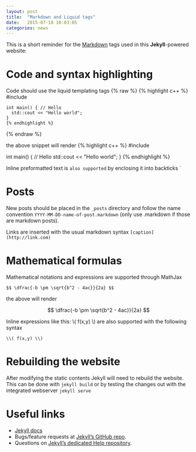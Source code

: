 ```yaml
---
layout: post
title:  "Markdown and Liquid tags"
date:   2015-07-18 10:03:05
categories: news
---
```

This is a short reminder for the [Markdown](https://en.wikipedia.org/wiki/Markdown)
tags used in this **Jekyll**-powered website:

Code and syntax highlighting
============================
Code should use the liquid templating tags
{% raw %}
    {% highlight c++ %}
    #include <iostream>

    int main() { // Hello
      std::cout << "Hello world";
    }
    {% endhighlight %}
{% endraw %}

the above snippet will render
{% highlight c++ %}
#include <iostream>

int main() { // Hello
  std::cout << "Hello world";
}
{% endhighlight %}

Inline preformatted text is `also supported` by enclosing it into backticks `

Posts
=====
New posts should be placed in the `_posts` directory and follow the name convention `YYYY-MM-DD-name-of-post.markdown`
(only use .markdown if those are markdown posts).

Links are inserted with the usual markdown syntax `[caption](http://link.com)`

Mathematical formulas
=====================
Mathematical notations and expressions are supported through MathJax

    $$ \dfrac{-b \pm \sqrt{b^2 - 4ac}}{2a} $$

the above will render

$$ \dfrac{-b \pm \sqrt{b^2 - 4ac}}{2a} $$

Inline expressions like this: \\( f(x,y) \\) are also supported with the following syntax

    \\( f(x,y) \\)


Rebuilding the website
======================
After modifying the static contents Jekyll will need to rebuild the website. This can be
done with `jekyll build` or by testing the changes out with the integrated webserver
`jekyll serve`


Useful links
============

* [Jekyll docs][jekyll]
* Bugs/feature requests at [Jekyll’s GitHub repo][jekyll-gh].
* Questions on [Jekyll’s dedicated Help repository][jekyll-help].

[jekyll]:      http://jekyllrb.com
[jekyll-gh]:   https://github.com/jekyll/jekyll
[jekyll-help]: https://github.com/jekyll/jekyll-help
